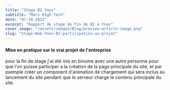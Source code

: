```yaml
---
title: "Stage B2 Ynov"
subtitle: "Mars High Tech"
date: "07-10-2022"
excerpt: "Rapport de stage de fin de B2 a Ynov"
cover_image: "/assets/images/Blog/preview-article-image.png"
slug: "Stage-Web-Ynov-B2-participation-au-projet"
---
```


#### Mise en pratique sur le vrai projet de l'entreprise

pour la fin de stage j'ai été mis en binome avec une autre personne pour que l'on puisse participer a la création de la page principale du site, et par exemple créer un component d'animation de chargement qui sera inclus au lancement du site pendant que le serveur charge le contenu principale du site.
